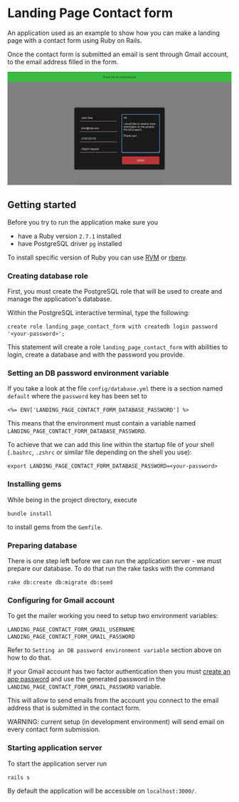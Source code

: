 # Landing Page Contact form

An application used as an example to show how you can make a landing page with
a contact form using Ruby on Rails.

Once the contact form is submitted an email is sent through Gmail account,
to the email address filled in the form.


![Landing page with contact form](docs/landing_page_with_contact_form.png)

## Getting started

Before you try to run the application make sure you
* have a Ruby version `2.7.1` installed
* have PostgreSQL driver `pg` installed

To install specific version of Ruby you can use [RVM](https://rvm.io/) or [rbenv](https://github.com/rbenv/rbenv).
### Creating database role
First, you must create the PostgreSQL role that will be used to create and
manage the application's database.

Within the PostgreSQL interactive terminal, type the following:
```
create role landing_page_contact_form with createdb login password '<your-password>';
```
This statement will create a role `landing_page_contact_form` with abilities to login, create a
database and with the password you provide.

### Setting an DB password environment variable

If you take a look at the file `config/database.yml` there is a section named `default` where the `password`
key has been set to
```
<%= ENV['LANDING_PAGE_CONTACT_FORM_DATABASE_PASSWORD'] %>
```

This means that the environment must contain a variable named `LANDING_PAGE_CONTACT_FORM_DATABASE_PASSWORD`.

To achieve that we can add this line within the startup file of your shell (`.bashrc`, `.zshrc` or similar file depending on the shell you use):
```
export LANDING_PAGE_CONTACT_FORM_DATABASE_PASSWORD=<your-password>
```

### Installing gems

While being in the project directory, execute
```
bundle install
```
to install gems from the `Gemfile`.

### Preparing database

There is one step left before we can run the application server - we must prepare our database.
To do that run the rake tasks with the command
```
rake db:create db:migrate db:seed
```

### Configuring for Gmail account

To get the mailer working you need to setup two environment variables:
```
LANDING_PAGE_CONTACT_FORM_GMAIL_USERNAME
LANDING_PAGE_CONTACT_FORM_GMAIL_PASSWORD
```

Refer to `Setting an DB password environment variable` section above on how to
do that.

If your Gmail account has two factor authentication then you must [create an
app password](https://support.google.com/mail/answer/185833?hl=en-GB) and use the
generated password in the `LANDING_PAGE_CONTACT_FORM_GMAIL_PASSWORD` variable.

This will allow to send emails from the account you connect to the email address that
is submitted in the contact form.

WARNING: current setup (in development environment) will send email on every contact form submission.

### Starting application server

To start the application server run
```
rails s
```

By default the application will be accessible on `localhost:3000/`.
